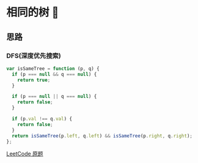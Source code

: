 # 相同的树 🌲

## 思路

### DFS(深度优先搜索)

```js
var isSameTree = function (p, q) {
  if (p === null && q === null) {
    return true;
  }

  if (p === null || q === null) {
    return false;
  }

  if (p.val !== q.val) {
    return false;
  }
  return isSameTree(p.left, q.left) && isSameTree(p.right, q.right);
};
```
[LeetCode 原题](https://leetcode-cn.com/problems/same-tree)
